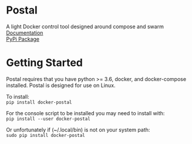 # Postal
A light Docker control tool designed around compose and swarm  
[Documentation](https://github.com/obe-de/postal)  
[PyPi Package](https://pypi.org/project/docker-postal/)  


# Getting Started
Postal requires that you have python >= 3.6, docker, and docker-compose installed. Postal is designed for use on Linux.

To install:  
`pip install docker-postal`

For the console script to be installed you may need to install with:  
`pip install --user docker-postal`

Or unfortunately if (~/.local/bin) is not on your system path:  
`sudo pip install docker-postal`  
